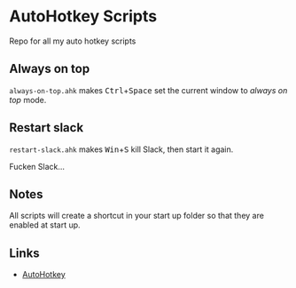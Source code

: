 # AutoHotkey Scripts

Repo for all my auto hotkey scripts

## Always on top

`always-on-top.ahk` makes <kbd>Ctrl</kbd>+<kbd>Space</kbd> set the current window to *always on top* mode.

## Restart slack

`restart-slack.ahk` makes <kbd>Win</kbd>+<kbd>S</kbd> kill Slack, then start it again.

Fucken Slack...

## Notes

All scripts will create a shortcut in your start up folder so that they are enabled at start up.

## Links

* [AutoHotkey](https://www.autohotkey.com/)
